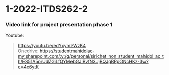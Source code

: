 # 1-2022-ITDS262-2
### Video link for project presentation phase 1 <br>
Youtube: 
> https://youtu.be/edYxymzWzK4 <br>
Onedrive: 
> https://studentmahidolac-my.sharepoint.com/:v:/g/personal/sirichet_non_student_mahidol_ac_th/ES51A5prUdZGiLfQYMebGJIBvfN3JjBQJgBRpGNcHKz-3w?e=4c6ytK
